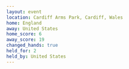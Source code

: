 ```yaml
---
layout: event
location: Cardiff Arms Park, Cardiff, Wales
home: England
away: United States
home_score: 6
away_score: 19
changed_hands: true
held_for: 2
held_by: United States
---
```

